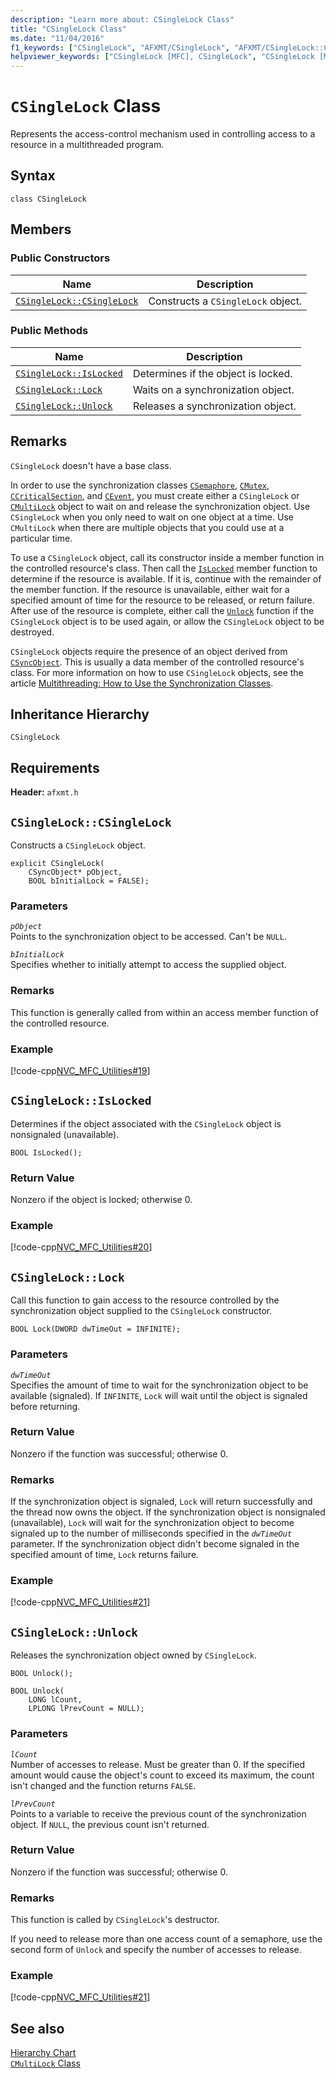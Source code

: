 ```yaml
---
description: "Learn more about: CSingleLock Class"
title: "CSingleLock Class"
ms.date: "11/04/2016"
f1_keywords: ["CSingleLock", "AFXMT/CSingleLock", "AFXMT/CSingleLock::CSingleLock", "AFXMT/CSingleLock::IsLocked", "AFXMT/CSingleLock::Lock", "AFXMT/CSingleLock::Unlock"]
helpviewer_keywords: ["CSingleLock [MFC], CSingleLock", "CSingleLock [MFC], IsLocked", "CSingleLock [MFC], Lock", "CSingleLock [MFC], Unlock"]
---
```

# `CSingleLock` Class

Represents the access-control mechanism used in controlling access to a resource in a multithreaded program.

## Syntax

```
class CSingleLock
```

## Members

### Public Constructors

|Name|Description|
|----------|-----------------|
|[`CSingleLock::CSingleLock`](#csinglelock)|Constructs a `CSingleLock` object.|

### Public Methods

|Name|Description|
|----------|-----------------|
|[`CSingleLock::IsLocked`](#islocked)|Determines if the object is locked.|
|[`CSingleLock::Lock`](#lock)|Waits on a synchronization object.|
|[`CSingleLock::Unlock`](#unlock)|Releases a synchronization object.|

## Remarks

`CSingleLock` doesn't have a base class.

In order to use the synchronization classes [`CSemaphore`](../../mfc/reference/csemaphore-class.md), [`CMutex`](../../mfc/reference/cmutex-class.md), [`CCriticalSection`](../../mfc/reference/ccriticalsection-class.md), and [`CEvent`](../../mfc/reference/cevent-class.md), you must create either a `CSingleLock` or [`CMultiLock`](../../mfc/reference/cmultilock-class.md) object to wait on and release the synchronization object. Use `CSingleLock` when you only need to wait on one object at a time. Use `CMultiLock` when there are multiple objects that you could use at a particular time.

To use a `CSingleLock` object, call its constructor inside a member function in the controlled resource's class. Then call the [`IsLocked`](#islocked) member function to determine if the resource is available. If it is, continue with the remainder of the member function. If the resource is unavailable, either wait for a specified amount of time for the resource to be released, or return failure. After use of the resource is complete, either call the [`Unlock`](#unlock) function if the `CSingleLock` object is to be used again, or allow the `CSingleLock` object to be destroyed.

`CSingleLock` objects require the presence of an object derived from [`CSyncObject`](../../mfc/reference/csyncobject-class.md). This is usually a data member of the controlled resource's class. For more information on how to use `CSingleLock` objects, see the article [Multithreading: How to Use the Synchronization Classes](../../parallel/multithreading-how-to-use-the-synchronization-classes.md).

## Inheritance Hierarchy

`CSingleLock`

## Requirements

**Header:** `afxmt.h`

## <a name="csinglelock"></a> `CSingleLock::CSingleLock`

Constructs a `CSingleLock` object.

```
explicit CSingleLock(
    CSyncObject* pObject,
    BOOL bInitialLock = FALSE);
```

### Parameters

*`pObject`*\
Points to the synchronization object to be accessed. Can't be `NULL`.

*`bInitialLock`*\
Specifies whether to initially attempt to access the supplied object.

### Remarks

This function is generally called from within an access member function of the controlled resource.

### Example

[!code-cpp[NVC_MFC_Utilities#19](../../mfc/codesnippet/cpp/csinglelock-class_1.h)]

## <a name="islocked"></a> `CSingleLock::IsLocked`

Determines if the object associated with the `CSingleLock` object is nonsignaled (unavailable).

```
BOOL IsLocked();
```

### Return Value

Nonzero if the object is locked; otherwise 0.

### Example

[!code-cpp[NVC_MFC_Utilities#20](../../mfc/codesnippet/cpp/csinglelock-class_2.h)]

## <a name="lock"></a> `CSingleLock::Lock`

Call this function to gain access to the resource controlled by the synchronization object supplied to the `CSingleLock` constructor.

```
BOOL Lock(DWORD dwTimeOut = INFINITE);
```

### Parameters

*`dwTimeOut`*\
Specifies the amount of time to wait for the synchronization object to be available (signaled). If `INFINITE`, `Lock` will wait until the object is signaled before returning.

### Return Value

Nonzero if the function was successful; otherwise 0.

### Remarks

If the synchronization object is signaled, `Lock` will return successfully and the thread now owns the object. If the synchronization object is nonsignaled (unavailable), `Lock` will wait for the synchronization object to become signaled up to the number of milliseconds specified in the *`dwTimeOut`* parameter. If the synchronization object didn't become signaled in the specified amount of time, `Lock` returns failure.

### Example

[!code-cpp[NVC_MFC_Utilities#21](../../mfc/codesnippet/cpp/csinglelock-class_3.h)]

## <a name="unlock"></a> `CSingleLock::Unlock`

Releases the synchronization object owned by `CSingleLock`.

```
BOOL Unlock();

BOOL Unlock(
    LONG lCount,
    LPLONG lPrevCount = NULL);
```

### Parameters

*`lCount`*\
Number of accesses to release. Must be greater than 0. If the specified amount would cause the object's count to exceed its maximum, the count isn't changed and the function returns `FALSE`.

*`lPrevCount`*\
Points to a variable to receive the previous count of the synchronization object. If `NULL`, the previous count isn't returned.

### Return Value

Nonzero if the function was successful; otherwise 0.

### Remarks

This function is called by `CSingleLock`'s destructor.

If you need to release more than one access count of a semaphore, use the second form of `Unlock` and specify the number of accesses to release.

### Example

[!code-cpp[NVC_MFC_Utilities#21](../../mfc/codesnippet/cpp/csinglelock-class_3.h)]

## See also

[Hierarchy Chart](../../mfc/hierarchy-chart.md)\
[`CMultiLock` Class](../../mfc/reference/cmultilock-class.md)
